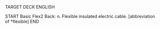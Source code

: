 TARGET DECK
ENGLISH

START
Basic
Flex2
Back: n. Flexible insulated electric cable. [abbreviation of *flexible]
END
